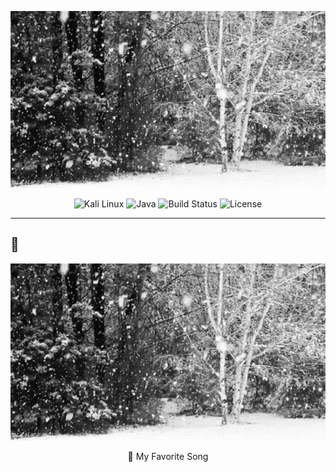 <p align="center">
  <img src="assets/My4Vd.gif" alt="Демо проекта" width="800">
</p>







<p align="center">

  <img src="https://img.shields.io/badge/OS-Kali%20Linux-blue?logo=linux&style=for-the-badge" alt="Kali Linux">
  <img src="https://img.shields.io/badge/Language-Java-orange?logo=java&style=for-the-badge" alt="Java">


  <img src="https://img.shields.io/badge/build-passing-brightgreen?style=for-the-badge" alt="Build Status">


  <img src="https://img.shields.io/badge/License-MIT-blue?style=for-the-badge" alt="License">

</p>

---

## 🎵

<p align="center">
  <a href="assets/My4Vd.gif">
    <img src="assets/My4Vd.gif" alt="Демо проекта" width="800">
  </a>
</p>
<p align="center">🎵 My Favorite Song</p>


